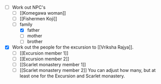- [ ] Work out NPC's
	- [ ] [[Komegawa woman]]
	- [ ] [[Fishermen Koji]]
	- [ ] family
		- [x] father
		- [ ] mother
		- [ ] brother
- [x] Work out the people for the excursion to [[Vriksha Rajya]].
	- [ ] [[Excursion member 1]]
	- [ ] [[Excursion member 2]]
	- [ ] [[Scarlet monastery member 1]]
	- [ ] [[Scarlet monastery member 2]]
You can adjust how many, but at least one for the Excursion and Scarlet monastery.
